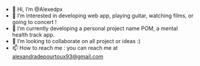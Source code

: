 - 👋 Hi, I’m @Alexedpx
- 👀 I’m interested in developing web app, playing guitar, watching films, or going to concert !
- 🌱 I’m currently developing a personal project name POM, a mental health track app. 
- 💞️ I’m looking to collaborate on all project or ideas :)
- 📫 How to reach me : you can reach me at alexandradepourtoux93@gmail.com

<!---
Alexedpx/Alexedpx is a ✨ special ✨ repository because its `README.md` (this file) appears on your GitHub profile.
You can click the Preview link to take a look at your changes.
--->
